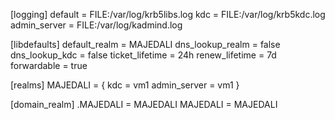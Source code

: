 [logging]
 default = FILE:/var/log/krb5libs.log
 kdc = FILE:/var/log/krb5kdc.log
 admin_server = FILE:/var/log/kadmind.log

[libdefaults]
 default_realm = MAJEDALI
 dns_lookup_realm = false
 dns_lookup_kdc = false
 ticket_lifetime = 24h
 renew_lifetime = 7d
 forwardable = true

[realms]
 MAJEDALI = {
  kdc = vm1
  admin_server = vm1
 }

[domain_realm]
 .MAJEDALI = MAJEDALI
 MAJEDALI = MAJEDALI
